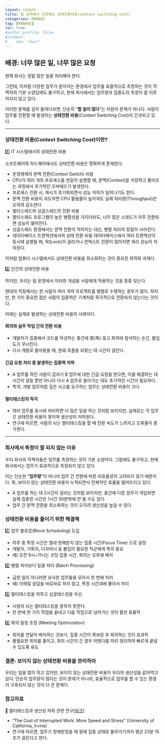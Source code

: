 ```yaml
---
layout: single
title: 팀 관리에서 간과하는 상태전환비용(context switching cost)
categories: MANAGE
tag: [MANAGE]
toc: true
#author_profile: false
#sidebar:
#    nav: "docs"
---
```


## 배경: 너무 많은 일, 너무 많은 요청
현재 회사는 정말 많은 일을 처리해야 한다. 

그런데, 이처럼 다양한 업무가 쏟아지는 환경에서 업무를 효율적으로 측정하는 것이 직책자의 기본 소양임에도 불구하고, 현재 회사에서는 업무량과 집중도의 측정이 잘 이루어지지 않고 있다.

이러한 문제를 깊이 들여다보면, 단순히 “**할 일이 많다**”는 차원의 문제가 아니다.
사람이 업무를 전환할 때 발생하는 **상태전환 비용**(Context Switching Cost)이 간과되고 있다.

---

### 상태전환 비용(Context Switching Cost)이란?

1️⃣ IT 시스템에서의 상태전환 비용

소프트웨어와 하드웨어에서도 상태전환 비용은 명확하게 존재한다.
-	운영체제의 문맥 전환(Context Switch) 비용
-	CPU가 여러 개의 프로세스를 번갈아 실행할 때, 문맥(Context)을 저장하고 불러오는 과정에서 추가적인 오버헤드가 발생한다.
-	프로세스 전환 시, 캐시가 초기화되면서 성능 저하가 일어나기도 한다.
-	문맥 전환 비용이 과도하면 CPU 활용률이 높아져도 실제 처리량(Throughput)은 오히려 감소한다.
-	멀티스레드와 싱글스레드의 전환 비용
-	멀티스레드 프로그램이 높은 병렬성을 가지더라도, 너무 많은 스레드가 자주 전환되면 성능이 떨어진다.
-	싱글스레드 환경에서는 문맥 전환이 적어지는 대신, 병렬 처리의 장점이 사라진다.
-	데이터베이스 트랜잭션에서의 상태 전환 비용
	데이터베이스에서 여러 트랜잭션이 동시에 실행될 때, 락(Lock)이 걸리거나 컨텍스트 전환이 많아지면 쿼리 성능이 저하된다.

이처럼 컴퓨터 시스템에서도 상태전환 비용을 최소화하는 것이 중요한 최적화 과제다.

2️⃣ 인간의 상태전환 비용

하지만, 우리는 팀 운영에서 이러한 개념을 사람에게 적용하는 것을 종종 잊는다.

현대의 직장에서는 한 사람이 여러 개의 프로젝트를 병렬로 수행하는 경우가 많다.
하지만, 한 가지 중요한 점은 사람의 집중력은 기계처럼 즉각적으로 전환되지 않는다는 것이다.

아래는 실제로 발생하는 상태전환 비용의 사례이다.


#### 회의와 실무 작업 간의 전환 비용
- 개발자가 집중해서 코드를 작성하는 중간에 突(툭) 끊고 회의에 참석하는 순간, 몰입도가 무너진다.
- 다시 개발로 돌아왔을 때, 원래 흐름을 되찾는 데 시간이 걸린다.

#### 긴급 요청 처리 중 발생하는 집중력 저하
- A 업무를 하던 사람이 갑자기 B 업무에 대한 긴급 요청을 받으면, 이를 해결하는 데 시간이 걸릴 뿐만 아니라 다시 A 업무로 돌아가는 데도 추가적인 시간이 필요하다.
- 특히, 개발 업무처럼 깊은 사고를 요구하는 업무는 상태전환 비용이 크다.

#### 멀티태스킹의 착각
- 여러 업무를 동시에 처리하면 더 많은 일을 하는 것처럼 보이지만, 실제로는 각 업무 간 상태전환 비용이 쌓이며 생산성이 저하된다.
- 연구에 따르면, 사람의 뇌는 멀티태스킹을 할 때 전환 속도가 느려지고 오류율이 증가한다.

---

### 회사에서 측정이 잘 되지 않는 이유

우리 회사의 직책자들은 업무를 측정하는 것이 기본 소양이다.
그럼에도 불구하고, 현재 회사에서는 업무가 효과적으로 측정되지 않고 있다.

이는 단순한 “**업무량**”이 아니라 업무 간 전환에 따른 비효율성이 고려되지 않기 때문이다.
즉, 보이지 않는 상태전환 비용이 누적되면서 전체적인 효율을 떨어뜨리고 있다.
- A 업무를 하는 데 2시간이 걸리는 것처럼 보이지만, 중간에 다른 업무가 개입되면 실제 집중한 시간은 1시간 30분밖에 안 될 수도 있다.
- 업무 간 문맥 전환을 최소화하는 것이 오히려 생산성을 높일 수 있다.

### 상태전환 비용을 줄이기 위한 해결책

1️⃣ 업무 블로킹(Block Scheduling) 도입
- 하루 중 특정 시간은 절대 방해받지 않는 집중 시간(Focus Time) 으로 설정
- 개발자, 기획자, 디자이너 등 몰입이 필요한 직군에게 특히 중요
- 예) 오전 9시~11시는 코딩 집중 시간, 회의는 오후에 배치

2️⃣ 병렬 처리보다 일괄 처리 (Batch Processing)
- 급한 일이 아니라면 유사한 업무들을 모아서 한 번에 처리
- 예) 이메일 응답을 바로바로 하지 않고, 특정 시간대에 몰아서 처리

3️⃣ 멀티태스킹을 피하고 싱글태스킹을 우선
- 사람의 뇌는 멀티태스킹을 잘하지 못한다.
- 한 번에 한 가지 작업을 끝내고 다음 작업으로 넘어가는 것이 훨씬 효율적

4️⃣ 회의 일정 조정 (Meeting Optimization)
- 회의를 연달아 배치하는 것보다, 집중 시간이 확보된 후 회의하는 것이 효과적
- 불필요한 회의를 줄이고, 회의 시간이 긴 경우 아젠다를 미리 정리하여 빠르게 끝낼 수 있도록 유도

### 결론: 보이지 않는 상태전환 비용을 관리하라

우리는 일을 많이 하고 있지만, 보이지 않는 상태전환 비용이 우리의 생산성을 갉아먹고 있다.
단순히 업무량이 많다는 것이 문제가 아니라, 효율적으로 업무를 할 수 있는 환경이 구축되지 않는 것이 더 큰 문제다.

### 참고자료
📌 멀티태스킹과 생산성 저하 관련 연구[[링크]](https://ics.uci.edu/~gmark/chi08-mark.pdf)
-	“The Cost of Interrupted Work: More Speed and Stress” (University of California, Irvine)
-	연구에 따르면, 업무가 방해받았을 때 원래 집중 상태로 돌아가기까지 평균 23분 15초가 걸린다고 한다.
